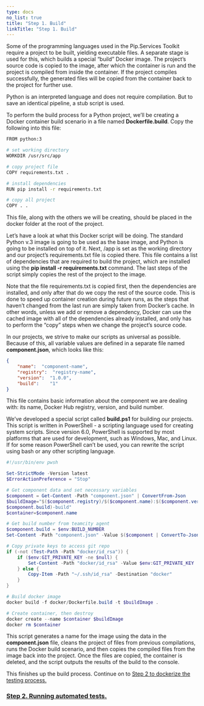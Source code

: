 ```yaml
---
type: docs
no_list: true
title: "Step 1. Build"
linkTitle: "Step 1. Build" 
---
```


Some of the programming languages used in the Pip.Services Toolkit require a project to be built, yielding executable files. A separate stage is used for this, which builds a special “build” Docker image. The project’s source code is copied to the image, after which the container is run and the project is compiled from inside the container. If the project compiles successfully, the generated files will be copied from the container back to the project for further use.

Python is an interpreted language and does not require compilation. But to save an identical pipeline, a stub script is used.

To perform the build process for a Python project, we’ll be creating a Docker container build scenario in a file named **Dockerfile.build**. Copy the following into this file:

```bash
FROM python:3

# set working directory
WORKDIR /usr/src/app

# copy project file
COPY requirements.txt .

# install dependencies
RUN pip install -r requirements.txt

# copy all project
COPY . .

```

This file, along with the others we will be creating, should be placed in the docker folder at the root of the project.

Let’s have a look at what this Docker script will be doing. The standard Python v.3 image is going to be used as the base image, and Python is going to be installed on top of it. Next, /app is set as the working directory and our project’s requirements.txt file is copied there. This file contains a list of dependencies that are required to build the project, which are installed using the **pip install -r requirements.txt** command. The last steps of the script simply copies the rest of the project to the image.

Note that the file requirements.txt is copied first, then the dependencies are installed, and only after that do we copy the rest of the source code. This is done to speed up container creation during future runs, as the steps that haven’t changed from the last run are simply taken from Docker’s cache. In other words, unless we add or remove a dependency, Docker can use the cached image with all of the dependencies already installed, and only has to perform the “copy” steps when we change the project’s source code.

In our projects, we strive to make our scripts as universal as possible. Because of this, all variable values are defined in a separate file named **component.json**, which looks like this:

```json
{
    "name":  "component-name",
    "registry":  "registry-name",
    "version":  "1.0.0",
    "build":    "1"
}

```

This file contains basic information about the component we are dealing with: its name, Docker Hub registry, version, and build number.

We’ve developed a special script called **build.ps1** for building our projects. This script is written in PowerShell - a scripting language used for creating system scripts. Since version 6.0, PowerShell is supported by most platforms that are used for development, such as Windows, Mac, and Linux. If for some reason PowerShell can’t be used, you can rewrite the script using bash or any other scripting language.

```ps1
#!/usr/bin/env pwsh

Set-StrictMode -Version latest
$ErrorActionPreference = "Stop"

# Get component data and set necessary variables
$component = Get-Content -Path "component.json" | ConvertFrom-Json
$buildImage="$($component.registry)/$($component.name):$($component.version)-$(
$component.build)-build"
$container=$component.name

# Get build number from teamcity agent
$component.build = $env:BUILD_NUMBER
Set-Content -Path "component.json" -Value $($component | ConvertTo-Json)

# Copy private keys to access git repo
if (-not (Test-Path -Path "docker/id_rsa")) {
    if ($env:GIT_PRIVATE_KEY -ne $null) {
        Set-Content -Path "docker/id_rsa" -Value $env:GIT_PRIVATE_KEY
    } else {
        Copy-Item -Path "~/.ssh/id_rsa" -Destination "docker"
    }
}

# Build docker image
docker build -f docker/Dockerfile.build -t $buildImage .

# Create container, then destroy
docker create --name $container $buildImage
docker rm $container

```


This script generates a name for the image using the data in the **component.json** file, cleans the project of files from previous compilations, runs the Docker build scenario, and then copies the compiled files from the image back into the project. Once the files are copied, the container is deleted, and the script outputs the results of the build to the console.

This finishes up the build process. Continue on to [Step 2 to dockerize the testing process.](../step2)

<span class="hide-title-link">

### [Step 2. Running automated tests.](../step2)

</span>
